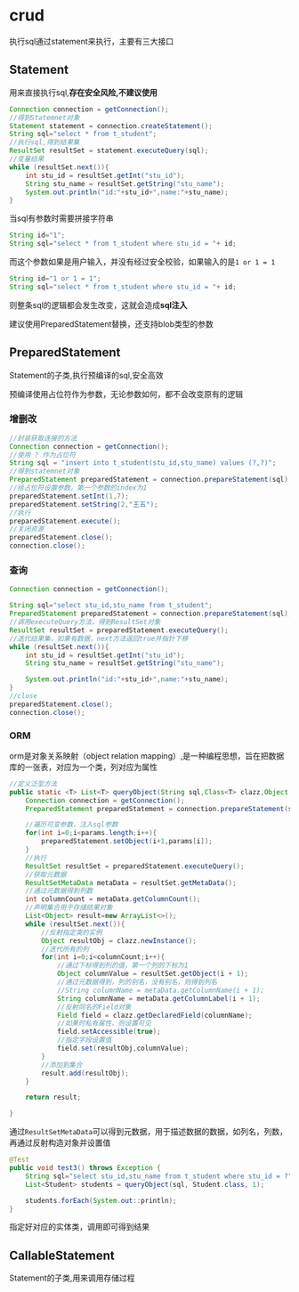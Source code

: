 # crud

执行sql通过statement来执行，主要有三大接口

## Statement

用来直接执行sql,**存在安全风险,不建议使用**

```java
Connection connection = getConnection();
//得到Statemnet对象
Statement statement = connection.createStatement();
String sql="select * from t_student";
//执行sql,得到结果集
ResultSet resultSet = statement.executeQuery(sql);
//变量结果
while (resultSet.next()){
    int stu_id = resultSet.getInt("stu_id");
    String stu_name = resultSet.getString("stu_name");
    System.out.println("id:"+stu_id+",name:"+stu_name);
}
```

当sql有参数时需要拼接字符串

```java
String id="1";
String sql="select * from t_student where stu_id = "+ id;
```

而这个参数如果是用户输入，并没有经过安全校验，如果输入的是`1 or 1 = 1`

```java
String id="1 or 1 = 1";
String sql="select * from t_student where stu_id = "+ id;
```

则整条sql的逻辑都会发生改变，这就会造成**sql注入**

建议使用PreparedStatement替换，还支持blob类型的参数



## PreparedStatement

Statement的子类,执行预编译的sql,安全高效

预编译使用占位符作为参数，无论参数如何，都不会改变原有的逻辑

### 增删改

```java
//封装获取连接的方法
Connection connection = getConnection();
//使用 ? 作为占位符
String sql = "insert into t_student(stu_id,stu_name) values (?,?)";
//得到statemnet对象
PreparedStatement preparedStatement = connection.prepareStatement(sql);
//给占位符设置参数，第一个参数的index为1
preparedStatement.setInt(1,7);
preparedStatement.setString(2,"王五");
//执行
preparedStatement.execute();
//关闭资源
preparedStatement.close();
connection.close();
```

### 查询

```java
Connection connection = getConnection();

String sql="select stu_id,stu_name from t_student";
PreparedStatement preparedStatement = connection.prepareStatement(sql);
//调用executeQuery方法，得到ResultSet对象
ResultSet resultSet = preparedStatement.executeQuery();
//迭代结果集，如果有数据，next方法返回true并指针下移
while (resultSet.next()){
    int stu_id = resultSet.getInt("stu_id");
    String stu_name = resultSet.getString("stu_name");

    System.out.println("id:"+stu_id+",name:"+stu_name);
}
//close
preparedStatement.close();
connection.close();
```

### ORM

orm是对象关系映射（object relation mapping）,是一种编程思想，旨在把数据库的一张表，对应为一个类，列对应为属性

```java
//定义泛型方法
public static <T> List<T> queryObject(String sql,Class<T> clazz,Object ... params) throws Exception {
    Connection connection = getConnection();
    PreparedStatement preparedStatement = connection.prepareStatement(sql);

    //遍历可变参数，注入sql参数
    for(int i=0;i<params.length;i++){
        preparedStatement.setObject(i+1,params[i]);
    }
    //执行
    ResultSet resultSet = preparedStatement.executeQuery();
    //获取元数据
    ResultSetMetaData metaData = resultSet.getMetaData();
    //通过元数据得到列数
    int columnCount = metaData.getColumnCount();
    //声明集合用于存储结果对象
    List<Object> result=new ArrayList<>();
    while (resultSet.next()){
        //反射指定类的实例
        Object resultObj = clazz.newInstance();
        //迭代所有的列
        for(int i=0;i<columnCount;i++){
            //通过下标得到列的值，第一个列的下标为1
            Object columnValue = resultSet.getObject(i + 1);
            //通过元数据得到，列的别名，没有别名，则得到列名
            //String columnName = metaData.getColumnName(i + 1);
            String columnName = metaData.getColumnLabel(i + 1);
            //反射同名的Field对象
            Field field = clazz.getDeclaredField(columnName);
            //如果时私有属性，则设置可见
            field.setAccessible(true);
            //指定字段设置值
            field.set(resultObj,columnValue);
        }
        //添加到集合
        result.add(resultObj);
    }

    return result;

}
```

通过`ResultSetMetaData`可以得到元数据，用于描述数据的数据，如列名，列数，再通过反射构造对象并设置值

```java
@Test
public void test3() throws Exception {
    String sql="select stu_id,stu_name from t_student where stu_id = ?";
    List<Student> students = queryObject(sql, Student.class, 1);

    students.forEach(System.out::println);
}
```

指定好对应的实体类，调用即可得到结果



## CallableStatement

Statement的子类,用来调用存储过程



